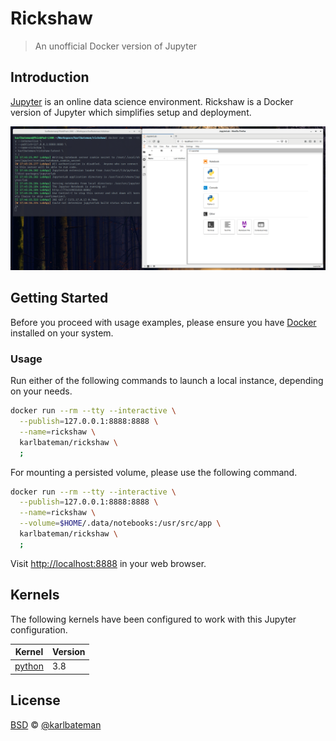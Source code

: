 # Rickshaw

> An unofficial Docker version of Jupyter

## Introduction

[Jupyter](https://jupyter.org) is an online data science environment. Rickshaw is a Docker version of Jupyter which
simplifies setup and deployment.

![Rickshaw Screenshot](EXAMPLE.png)

## Getting Started

Before you proceed with usage examples, please ensure you have [Docker](https://docker.com) installed on your system.

### Usage

Run either of the following commands to launch a local instance, depending on your needs.

```bash
docker run --rm --tty --interactive \
  --publish=127.0.0.1:8888:8888 \
  --name=rickshaw \
  karlbateman/rickshaw \
  ;
```

For mounting a persisted volume, please use the following command.

```bash
docker run --rm --tty --interactive \
  --publish=127.0.0.1:8888:8888 \
  --name=rickshaw \
  --volume=$HOME/.data/notebooks:/usr/src/app \
  karlbateman/rickshaw \
  ;
```

Visit <http://localhost:8888> in your web browser.

## Kernels

The following kernels have been configured to work with this Jupyter configuration.

| Kernel   | Version |
| ---      | ---     |
| [python] | 3.8     |

[python]: https://www.python.org

## License

[BSD](LICENSE) © [@karlbateman](https://github.com/karlbateman)
